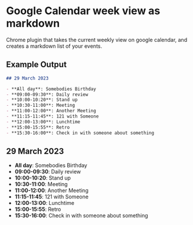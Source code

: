 # Google Calendar week view as markdown

Chrome plugin that takes the current weekly view on google calendar, and creates a markdown list of your events.

## Example Output

```md
## 29 March 2023

- **All day**: Somebodies Birthday
- **09:00-09:30**: Daily review
- **10:00-10:20**: Stand up
- **10:30-11:00**: Meeting
- **11:00-12:00**: Another Meeting
- **11:15-11:45**: 121 with Someone
- **12:00-13:00**: Lunchtime
- **15:00-15:55**: Retro
- **15:30-16:00**: Check in with someone about something
```

## 29 March 2023

- **All day**: Somebodies Birthday
- **09:00-09:30**: Daily review
- **10:00-10:20**: Stand up
- **10:30-11:00**: Meeting
- **11:00-12:00**: Another Meeting
- **11:15-11:45**: 121 with Someone
- **12:00-13:00**: Lunchtime
- **15:00-15:55**: Retro
- **15:30-16:00**: Check in with someone about something
